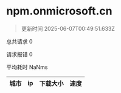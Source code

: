 
  # npm.onmicrosoft.cn

  > 更新时间 2025-06-07T00:49:51.633Z
  
  总共请求 0

  请求报错 0

  平均耗时 NaNms

|城市|ip|下载大小|速度|
|-----|----------|---|---|

  